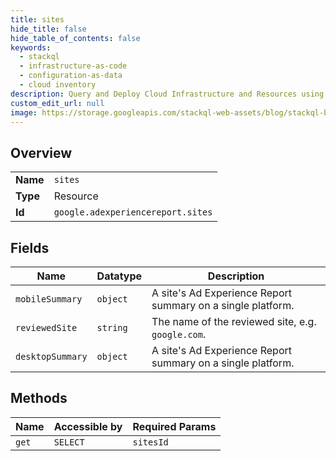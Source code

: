 ```yaml
---
title: sites
hide_title: false
hide_table_of_contents: false
keywords:
  - stackql
  - infrastructure-as-code
  - configuration-as-data
  - cloud inventory
description: Query and Deploy Cloud Infrastructure and Resources using SQL
custom_edit_url: null
image: https://storage.googleapis.com/stackql-web-assets/blog/stackql-blog-post-featured-image.png
---
```

  
    

## Overview
<table><tbody>
<tr><td><b>Name</b></td><td><code>sites</code></td></tr>
<tr><td><b>Type</b></td><td>Resource</td></tr>
<tr><td><b>Id</b></td><td><code>google.adexperiencereport.sites</code></td></tr>
</tbody></table>

## Fields
| Name | Datatype | Description |
| ---- | -------- | ----------- |
| `mobileSummary` | `object` | A site's Ad Experience Report summary on a single platform. |
| `reviewedSite` | `string` | The name of the reviewed site, e.g. `google.com`. |
| `desktopSummary` | `object` | A site's Ad Experience Report summary on a single platform. |
## Methods
| Name | Accessible by | Required Params |
| ---- | ------------- | --------------- |
| `get` | `SELECT` | `sitesId` |
